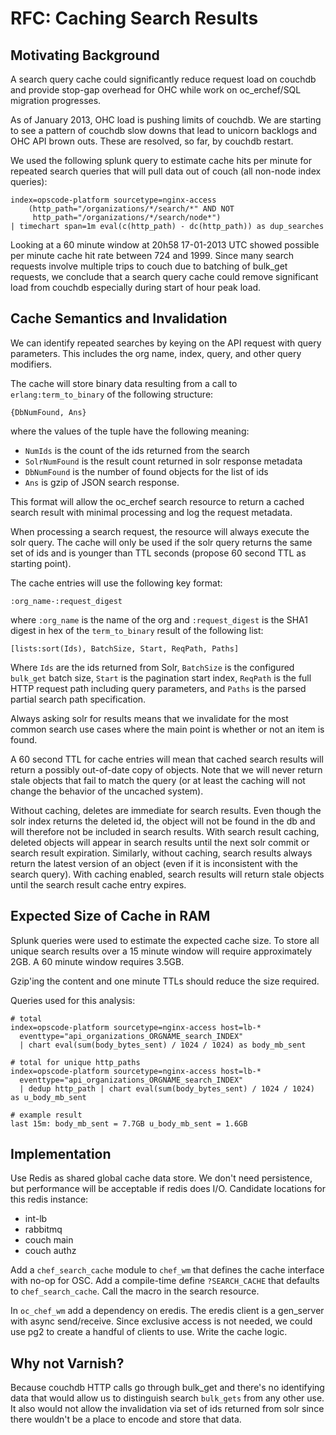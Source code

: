 RFC: Caching Search Results
===========================

Motivating Background
---------------------

A search query cache could significantly reduce request load on
couchdb and provide stop-gap overhead for OHC while work on
oc_erchef/SQL migration progresses.

As of January 2013, OHC load is pushing limits of couchdb. We are
starting to see a pattern of couchdb slow downs that lead to unicorn
backlogs and OHC API brown outs. These are resolved, so far, by
couchdb restart.

We used the following splunk query to estimate cache hits per minute
for repeated search queries that will pull data out of couch (all
non-node index queries):

    index=opscode-platform sourcetype=nginx-access
        (http_path="/organizations/*/search/*" AND NOT
         http_path="/organizations/*/search/node*")
    | timechart span=1m eval(c(http_path) - dc(http_path)) as dup_searches 


Looking at a 60 minute window at 20h58 17-01-2013 UTC showed
possible per minute cache hit rate between 724 and 1999. Since many
search requests involve multiple trips to couch due to batching of
bulk_get requests, we conclude that a search query cache could remove
significant load from couchdb especially during start of hour peak
load.

Cache Semantics and Invalidation
--------------------------------

We can identify repeated searches by keying on the API request with
query parameters. This includes the org name, index, query, and other
query modifiers.

The cache will store binary data resulting from a call to
`erlang:term_to_binary` of the following structure:

    {DbNumFound, Ans}

where the values of the tuple have the following meaning:

* `NumIds` is the count of the ids returned from the search
* `SolrNumFound` is the result count returned in solr response
   metadata
* `DbNumFound` is the number of found objects for the list of ids
* `Ans` is gzip of JSON search response.

This format will allow the oc_erchef search resource to return a
cached search result with minimal processing and log the request
metadata.

When processing a search request, the resource will always execute the
solr query. The cache will only be used if the solr query returns the
same set of ids and is younger than TTL seconds (propose 60 second TTL
as starting point).

The cache entries will use the following key format:

    :org_name-:request_digest

where `:org_name` is the name of the org and `:request_digest` is the
SHA1 digest in hex of the `term_to_binary` result of the following
list:

    [lists:sort(Ids), BatchSize, Start, ReqPath, Paths]

Where `Ids` are the ids returned from Solr, `BatchSize` is the
configured `bulk_get` batch size, `Start` is the pagination start
index, `ReqPath` is the full HTTP request path including query
parameters, and `Paths` is the parsed partial search path
specification.

Always asking solr for results means that we invalidate for the most
common search use cases where the main point is whether or not an item
is found.

A 60 second TTL for cache entries will mean that cached search results
will return a possibly out-of-date copy of objects. Note that we will
never return stale objects that fail to match the query (or at least
the caching will not change the behavior of the uncached system).

Without caching, deletes are immediate for search results. Even though
the solr index returns the deleted id, the object will not be found in
the db and will therefore not be included in search results. With
search result caching, deleted objects will appear in search results
until the next solr commit or search result expiration. Similarly,
without caching, search results always return the latest version of an
object (even if it is inconsistent with the search query). With
caching enabled, search results will return stale objects until the
search result cache entry expires.

Expected Size of Cache in RAM
-----------------------------

Splunk queries were used to estimate the expected cache size. To store
all unique search results over a 15 minute window will require
approximately 2GB. A 60 minute window requires 3.5GB.

Gzip'ing the content and one minute TTLs should reduce the size
required.

Queries used for this analysis:

    # total
    index=opscode-platform sourcetype=nginx-access host=lb-*
      eventtype="api_organizations_ORGNAME_search_INDEX"
      | chart eval(sum(body_bytes_sent) / 1024 / 1024) as body_mb_sent

    # total for unique http_paths
    index=opscode-platform sourcetype=nginx-access host=lb-*
      eventtype="api_organizations_ORGNAME_search_INDEX"
      | dedup http_path | chart eval(sum(body_bytes_sent) / 1024 / 1024) as u_body_mb_sent

    # example result
    last 15m: body_mb_sent = 7.7GB u_body_mb_sent = 1.6GB

Implementation
--------------

Use Redis as shared global cache data store. We don't need
persistence, but performance will be acceptable if redis does
I/O. Candidate locations for this redis instance:

* int-lb
* rabbitmq
* couch main
* couch authz

Add a `chef_search_cache` module to `chef_wm` that defines the cache
interface with no-op for OSC. Add a compile-time define
`?SEARCH_CACHE` that defaults to `chef_search_cache`. Call the macro
in the search resource.

In `oc_chef_wm` add a dependency on eredis. The eredis client is a
gen_server with async send/receive. Since exclusive access is not
needed, we could use pg2 to create a handful of clients to use. Write
the cache logic.


Why not Varnish?
----------------

Because couchdb HTTP calls go through bulk_get and there's no
identifying data that would allow us to distinguish search `bulk_gets`
from any other use. It also would not allow the invalidation via set
of ids returned from solr since there wouldn't be a place to encode
and store that data.
